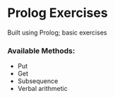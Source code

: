 # Prolog Exercises
Built using Prolog; basic exercises

### Available Methods:
* Put
* Get
* Subsequence
* Verbal arithmetic
